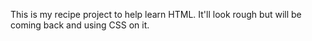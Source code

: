 This is my recipe project to help learn HTML.
It'll look rough but will be coming back and using CSS on it.
